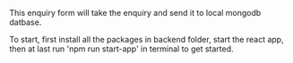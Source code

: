 This enquiry form will take the enquiry and send it to local mongodb datbase.

To start, first install all the packages in backend folder, start the react app, then at last run 'npm run start-app' in terminal to get started.